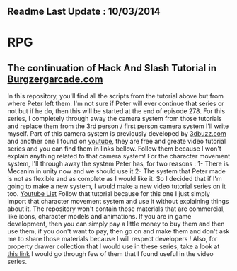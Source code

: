 Readme Last Update : 10/03/2014
-
RPG
===
The continuation of Hack And Slash Tutorial in [Burgzergarcade.com](http://www.burgzergarcade.com/hack-slash-rpg-unity3d-game-engine-tutorial)
-
In this repository, you'll find all the scripts from the tutorial above but from where Peter left them. I'm not sure if Peter will ever continue that series or not but if he do, then this will be started at the end of episode 278.
For this series, I completely through away the camera system from those tutorials and replace them from the 3rd person / first person camera system I'll write myself. Part of this camera system is previously developed by [3dbuzz.com](http://www.3dbuzz.com/training/view/3rd-person-character-system) and another one I found on [youtube](http://www.youtube.com/playlist?list=PLtQmxXe8_uSahWVKzHMikRh4xxBqeb4dO), they are free and greate video tutorial series and you can find them in links bellow. Follow them because I won't explain anything related to that camera system!
For the character movement system, I'll through away the system Peter has, for two reasons :
1- There is Mecanim in unity now and we should use it
2- The system that Peter made is not as flexible and as complete as I would like it.
So I decided that if I'm going to make a new system, I would make a new video tutorial series on it too. [Youtube List](http://www.youtube.com/playlist?list=PLtQmxXe8_uSbwmXAhVgBJ6FkVFmVJTM0E)
Follow that tutorial because for this one I just simply import that character movement system and use it without explaining things about it.
The repository won't contain those materials that are commercial, like icons, character models and animations. If you are in game development, then you can simply pay a little money to buy them and then use them, if you don't want to pay, then go on and make them and don't ask me to share those materials because I will respect developers !
Also, for property drawer collection that I would use in these series, take a look at [this link](https://github.com/anchan828/property-drawer-collection)
I would go through few of them that I found useful in the video series.
